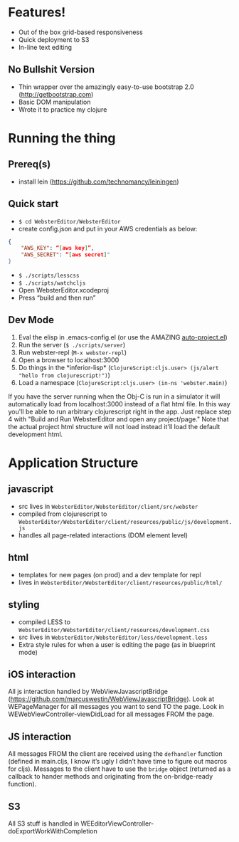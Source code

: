 # Features!
* Out of the box grid-based responsiveness
* Quick deployment to S3
* In-line text editing

## No Bullshit Version
* Thin wrapper over the amazingly easy-to-use bootstrap 2.0 (http://getbootstrap.com)
* Basic DOM manipulation
* Wrote it to practice my clojure

# Running the thing

## Prereq(s)
* install lein (https://github.com/technomancy/leiningen)


## Quick start
* `$ cd WebsterEditor/WebsterEditor`
* create config.json and put in your AWS credentials as below:

```json
{
    "AWS_KEY": “[aws key]”,
    "AWS_SECRET": “[aws secret]"
}
```

* `$ ./scripts/lesscss`
* `$ ./scripts/watchcljs`
* Open WebsterEditor.xcodeproj
* Press “build and then run”

## Dev Mode

1. Eval the elisp in .emacs-config.el (or use the AMAZING [auto-project.el](https://github.com/pierrel/auto-project.el))
2. Run the server (`$ ./scripts/server`)
3. Run webster-repl (`M-x webster-repl`)
4. Open a browser to localhost:3000
5. Do things in the \*inferior-lisp\* (`ClojureScript:cljs.user> (js/alert "hello from clojurescript!")`)
6. Load a namespace (`ClojureScript:cljs.user> (in-ns 'webster.main)`)

If you have the server running when the Obj-C is run in a simulator it will automatically load from localhost:3000 instead of a flat html file. In this way you'll be able to run arbitrary clojurescript right in the app. Just replace step 4 with "Build and Run WebsterEditor and open any project/page." Note that the actual project html structure will not load instead it'll load the default development html.

# Application Structure

## javascript
* src lives in `WebsterEditor/WebsterEditor/client/src/webster`
* compiled from clojurescript to `WebsterEditor/WebsterEditor/client/resources/public/js/development.js`
* handles all page-related interactions (DOM element level)

## html
* templates for new pages (on prod) and a dev template for repl
* lives in `WebsterEditor/WebsterEditor/client/resources/public/html/`

## styling
* compiled LESS to `WebsterEditor/WebsterEditor/client/resources/development.css`
* src lives in `WebsterEditor/WebsterEditor/less/development.less`
* Extra style rules for when a user is editing the page (as in blueprint mode)

## iOS interaction
All js interaction handled by WebViewJavascriptBridge (https://github.com/marcuswestin/WebViewJavascriptBridge). Look at WEPageManager for all messages you want to send TO the page. Look in WEWebViewController-viewDidLoad for all messages FROM the page.

## JS interaction
All messages FROM the client are received using the `defhandler` function (defined in main.cljs, I know it’s ugly I didn’t have time to figure out macros for cljs). Messages to the client have to use the `bridge` object (returned as a callback to hander methods and originating from the on-bridge-ready function).

## S3
All S3 stuff is handled in WEEditorViewController-doExportWorkWithCompletion
